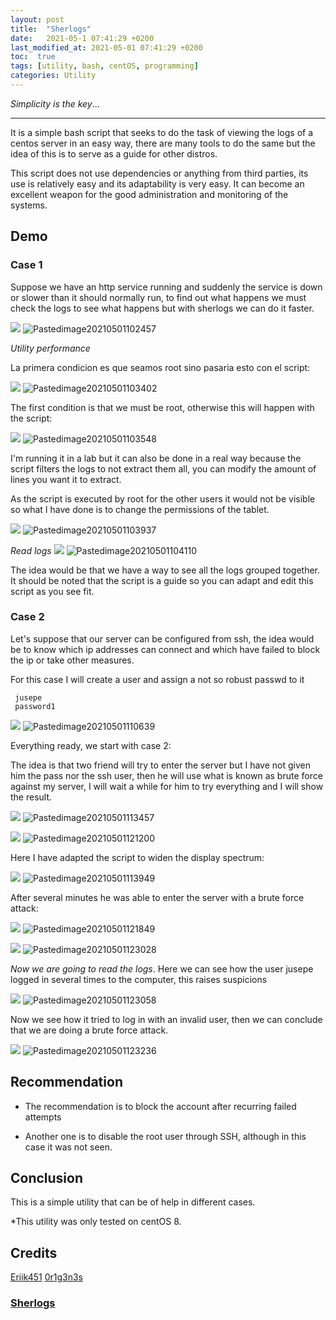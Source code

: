 ```yaml
---
layout: post
title:  "Sherlogs"
date:   2021-05-1 07:41:29 +0200
last_modified_at: 2021-05-01 07:41:29 +0200
toc:  true
tags: [utility, bash, centOS, programming]
categories: Utility
---
```


*Simplicity is the key*...

---


It is a simple bash script that seeks to do the task of viewing the logs of a centos server in an easy way, there are many tools to do the same but the idea of this is to serve as a guide for other distros.

This script does not use dependencies or anything from third parties, its use is relatively easy and its adaptability is very easy. It can become an excellent weapon for the good administration and monitoring of the systems. 


## Demo
### Case 1

Suppose we have an http service running and suddenly the service is down or slower than it should normally run, to find out what happens we must check the logs to see what happens but with sherlogs we can do it faster.

![](/images_blog/img_sherlogs/Pastedimage20210501102457.png)
![Pastedimage20210501102457](https://user-images.githubusercontent.com/76759292/127757572-f71c120c-6f40-4ad0-a644-49b4012e7f0e.png)


*Utility performance*

La primera condicion es que seamos root sino pasaria esto con el script:

![](/images_blog/img_sherlogs/Pastedimage20210501103402.png)
![Pastedimage20210501103402](https://user-images.githubusercontent.com/76759292/127757577-93fe5092-5bf8-433e-ac1b-ca0153d0ca37.png)

The first condition is that we must be root, otherwise this will happen with the script:

 
![](/images_blog/img_sherlogs/Pastedimage20210501103548.png)
![Pastedimage20210501103548](https://user-images.githubusercontent.com/76759292/127757582-2e10f041-cfe2-460f-b9f3-41306de1c349.png)

 
I'm running it in a lab but it can also be done in a real way because the script filters the logs to not extract them all, you can modify the amount of lines you want it to extract.
 
As the script is executed by root for the other users it would not be visible so what I have done is to change the permissions of the tablet.


![](/images_blog/img_sherlogs/Pastedimage20210501103937.png)
 ![Pastedimage20210501103937](https://user-images.githubusercontent.com/76759292/127757585-0ecd5052-1adb-4479-8db6-4ef51c0c648d.png)

 
*Read logs*
![](/images_blog/img_sherlogs/Pastedimage20210501104110.png)
![Pastedimage20210501104110](https://user-images.githubusercontent.com/76759292/127757590-84b5be20-5cf7-4cf3-840c-0b4a43bbe631.png)

The idea would be that we have a way to see all the logs grouped together. It should be noted that the script is a guide so you can adapt and edit this script as you see fit.
 
### Case 2
 
Let's suppose that our server can be configured from ssh, the idea would be to know which ip addresses can connect and which have failed to block the ip or take other measures.
 
For this case I will create a user and assign a not so robust passwd to it
```
 jusepe
 password1
```
 
![](/images_blog/img_sherlogs/Pastedimage20210501110639.png)
![Pastedimage20210501110639](https://user-images.githubusercontent.com/76759292/127757596-87998fc2-edd1-458a-a45f-aae85380b511.png)


Everything ready, we start with case 2:
 
The idea is that two friend will try to enter the server but I have not given him the pass nor the ssh user, then he will use what is known as brute force against my server, I will wait a while for him to try everything and I will show the result.
 
![](/images_blog/img_sherlogs/Pastedimage20210501113457.png)
![Pastedimage20210501113457](https://user-images.githubusercontent.com/76759292/127757598-8eaadb62-e184-4c0f-893a-0219d214e1b8.png)


![](/images_blog/img_sherlogs/Pastedimage20210501121200.png)
![Pastedimage20210501121200](https://user-images.githubusercontent.com/76759292/127757605-1cc14ada-e23a-470b-a4ea-d14fa63b32e6.png)

 
Here I have adapted the script to widen the display spectrum:
 
![](/images_blog/img_sherlogs/Pastedimage20210501113949.png)
![Pastedimage20210501113949](https://user-images.githubusercontent.com/76759292/127757611-08b08fa1-c237-4911-bc7c-83baf3cd7fa6.png)

After several minutes he was able to enter the server with a brute force attack:

![](/images_blog/img_sherlogs/Pastedimage20210501121849.png)
![Pastedimage20210501121849](https://user-images.githubusercontent.com/76759292/127757618-d3e65a29-4456-485e-b159-89ef1022bc33.png)

 

 
![](/images_blog/img_sherlogs/Pastedimage20210501123028.png)
![Pastedimage20210501123028](https://user-images.githubusercontent.com/76759292/127757622-09e4716c-f8c2-490c-b47a-1c1348e89205.png)
 

*Now we are going to read the logs*.
Here we can see how the user jusepe logged in several times to the computer, this raises suspicions

![](/images_blog/img_sherlogs/Pastedimage20210501123058.png)
![Pastedimage20210501123058](https://user-images.githubusercontent.com/76759292/127757625-91026585-1efb-4a1f-ae25-4397986cdd21.png)

 
Now we see how it tried to log in with an invalid user, then we can conclude that we are doing a brute force attack. 

![](/images_blog/img_sherlogs/Pastedimage20210501123236.png)
![Pastedimage20210501123236](https://user-images.githubusercontent.com/76759292/127757627-56543747-abeb-4301-83a6-753175f61871.png)
 
## Recommendation
 * The recommendation is to block the account after recurring failed attempts
 
 * Another one is to disable the root user through SSH, although in this case it was not seen.
 
 ## Conclusion
 
This is a simple utility that can be of help in different cases.

 *This utility was only tested on centOS 8.

 
## Credits
[Eriik451](https://twitter.com/Eriik451)
[0r1g3n3s](https://twitter.com/0r1g3n3s)

### [Sherlogs](https://github.com/b3nj1-1/sherlogs)
